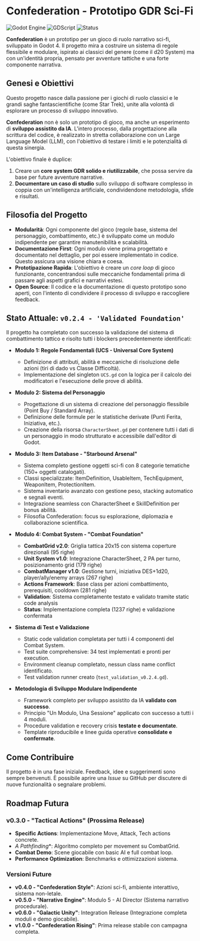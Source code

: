 # Confederation - Prototipo GDR Sci-Fi

![Godot Engine](https://img.shields.io/badge/Godot%20Engine-4.x-blue?style=for-the-badge&logo=godot-engine)
![GDScript](https://img.shields.io/badge/GDScript-Custom-orange?style=for-the-badge&logo=gdscript)
![Status](https://img.shields.io/badge/Status-In%20Sviluppo-green?style=for-the-badge)

**Confederation** è un prototipo per un gioco di ruolo narrativo sci-fi, sviluppato in Godot 4. Il progetto mira a costruire un sistema di regole flessibile e modulare, ispirato ai classici del genere (come il d20 System) ma con un'identità propria, pensato per avventure tattiche e una forte componente narrativa.

## Genesi e Obiettivi

Questo progetto nasce dalla passione per i giochi di ruolo classici e le grandi saghe fantascientifiche (come Star Trek), unite alla volontà di esplorare un processo di sviluppo innovativo.

**Confederation** non è solo un prototipo di gioco, ma anche un esperimento di **sviluppo assistito da IA**. L'intero processo, dalla progettazione alla scrittura del codice, è realizzato in stretta collaborazione con un Large Language Model (LLM), con l'obiettivo di testare i limiti e le potenzialità di questa sinergia.

L'obiettivo finale è duplice:
1.  Creare un **core system GDR solido e riutilizzabile**, che possa servire da base per future avventure narrative.
2.  **Documentare un caso di studio** sullo sviluppo di software complesso in coppia con un'intelligenza artificiale, condividendone metodologia, sfide e risultati.

## Filosofia del Progetto

*   **Modularità**: Ogni componente del gioco (regole base, sistema del personaggio, combattimento, etc.) è sviluppato come un modulo indipendente per garantire manutenibilità e scalabilità.
*   **Documentazione First**: Ogni modulo viene prima progettato e documentato nel dettaglio, per poi essere implementato in codice. Questo assicura una visione chiara e coesa.
*   **Prototipazione Rapida**: L'obiettivo è creare un *core loop* di gioco funzionante, concentrandosi sulle meccaniche fondamentali prima di passare agli aspetti grafici e narrativi estesi.
*   **Open Source**: Il codice e la documentazione di questo prototipo sono aperti, con l'intento di condividere il processo di sviluppo e raccogliere feedback.

## Stato Attuale: `v0.2.4 - 'Validated Foundation'` 

Il progetto ha completato con successo la validazione del sistema di combattimento tattico e risolto tutti i blockers precedentemente identificati:

*   **Modulo 1: Regole Fondamentali (UCS - Universal Core System)** 
    *   Definizione di attributi, abilità e meccaniche di risoluzione delle azioni (tiri di dado vs Classe Difficoltà).
    *   Implementazione del singleton `UCS.gd` con la logica per il calcolo dei modificatori e l'esecuzione delle prove di abilità.

*   **Modulo 2: Sistema del Personaggio** 
    *   Progettazione di un sistema di creazione del personaggio flessibile (Point Buy / Standard Array).
    *   Definizione delle formule per le statistiche derivate (Punti Ferita, Iniziativa, etc.).
    *   Creazione della risorsa `CharacterSheet.gd` per contenere tutti i dati di un personaggio in modo strutturato e accessibile dall'editor di Godot.

*   **Modulo 3: Item Database - "Starbound Arsenal"** 
    *   Sistema completo gestione oggetti sci-fi con 8 categorie tematiche (150+ oggetti catalogati).
    *   Classi specializzate: ItemDefinition, UsableItem, TechEquipment, WeaponItem, ProtectionItem.
    *   Sistema inventario avanzato con gestione peso, stacking automatico e segnali eventi.
    *   Integrazione seamless con CharacterSheet e SkillDefinition per bonus abilità.
    *   Filosofia Confederation: focus su esplorazione, diplomazia e collaborazione scientifica.

*   **Modulo 4: Combat System - "Combat Foundation"** 
    *   **CombatGrid v2.0**: Griglia tattica 20x15 con sistema coperture direzionali (95 righe) 
    *   **Unit System v1.0**: Integrazione CharacterSheet, 2 PA per turno, posizionamento grid (179 righe) 
    *   **CombatManager v1.0**: Gestione turni, iniziativa DES+1d20, player/ally/enemy arrays (267 righe) 
    *   **Actions Framework**: Base class per azioni combattimento, prerequisiti, cooldown (281 righe) 
    *   **Validation**: Sistema completamente testato e validato tramite static code analysis 
    *   **Status**: Implementazione completa (1237 righe) e validazione confermata

*   **Sistema di Test e Validazione** 
    *   Static code validation completata per tutti i 4 componenti del Combat System.
    *   Test suite comprehensive: 34 test implementati e pronti per execution.
    *   Environment cleanup completato, nessun class name conflict identificato.
    *   Test validation runner creato (`test_validation_v0.2.4.gd`).

*   **Metodologia di Sviluppo Modulare Indipendente** 
    *   Framework completo per sviluppo assistito da IA **validato con successo**.
    *   Principio "Un Modulo, Una Sessione" applicato con successo a tutti i 4 moduli.
    *   Procedure validation e recovery crisis **testate e documentate**.
    *   Template riproducibile e linee guida operative **consolidate e confermate**.

## Come Contribuire

Il progetto è in una fase iniziale. Feedback, idee e suggerimenti sono sempre benvenuti. È possibile aprire una *Issue* su GitHub per discutere di nuove funzionalità o segnalare problemi.

## Roadmap Futura

###  **v0.3.0 - "Tactical Actions"** (Prossima Release)
*   **Specific Actions**: Implementazione Move, Attack, Tech actions concrete.
*   **A* Pathfinding**: Algoritmo completo per movement su CombatGrid.
*   **Combat Demo**: Scene giocabile con basic AI e full combat loop.
*   **Performance Optimization**: Benchmarks e ottimizzazioni sistema.

###  **Versioni Future**
*   **v0.4.0 - "Confederation Style"**: Azioni sci-fi, ambiente interattivo, sistema non-letale.
*   **v0.5.0 - "Narrative Engine"**: Modulo 5 - AI Director (Sistema narrativo procedurale).
*   **v0.6.0 - "Galactic Unity"**: Integration Release (Integrazione completa moduli e demo giocabile).
*   **v1.0.0 - "Confederation Rising"**: Prima release stabile con campagna completa.

